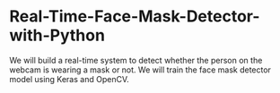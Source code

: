 # Real-Time-Face-Mask-Detector-with-Python
We will build a real-time system to detect whether the person on the webcam is wearing a mask or not. We will train the face mask detector model using Keras and OpenCV.
